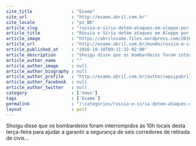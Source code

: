 ```yaml
---
site_title               : "Exame"
site_url                 : "http://exame.abril.com.br"
site_locale              : "pt_BR"
article_slug             : "russia-e-siria-detem-ataques-em-aleppo-por-ora-diz-moscou"
article_title            : "Rússia e Síria detêm ataques em Aleppo por ora, diz Moscou"
article_image            : "https://abrilexame.files.wordpress.com/2016/10/size_960_16_9_deslocados-na-siria.jpg?quality=70&strip=all&w=960"
article_url              : "http://exame.abril.com.br/mundo/russia-e-siria-detem-ataques-em-aleppo-por-ora-diz-moscou/"
article_published_at     : "2016-10-18T09:11:32-02:00"
article_description      : "Shoigu disse que os bombardeios foram interrompidos às 10h locais desta terça-feira para ajudar a garantir a segurança de seis corredores de retirada de civis..."
article_author_name      : ""
article_author_image     : null
article_author_biography : null
article_author_profile   : "http://exame.abril.com.br/author/wpvipabril/"
article_author_facebook  : null
article_author_twitter   : null
category                 : ['news']
tags                     : ['Exame']
permalink                : "/:categories/russia-e-siria-detem-ataques-em-aleppo-por-ora-diz-moscou/"
layout                   : post
---
```


Shoigu disse que os bombardeios foram interrompidos às 10h locais desta terça-feira para ajudar a garantir a segurança de seis corredores de retirada de civis...
